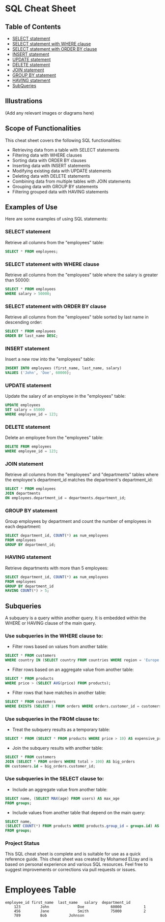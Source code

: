 # SQL Cheat Sheet

## Table of Contents
- [SELECT statement](#select-statement)
- [SELECT statement with WHERE clause](#select-statement-with-where-clause)
- [SELECT statement with ORDER BY clause](#select-statement-with-order-by-clause)
- [INSERT statement](#insert-statement)
- [UPDATE statement](#update-statement)
- [DELETE statement](#delete-statement)
- [JOIN statement](#join-statement)
- [GROUP BY statement](#group-by-statement)
- [HAVING statement](#having-statement)
- [SubQueries](#subqueries)

## Illustrations
(Add any relevant images or diagrams here)

## Scope of Functionalities
This cheat sheet covers the following SQL functionalities:
- Retrieving data from a table with SELECT statements
- Filtering data with WHERE clauses
- Sorting data with ORDER BY clauses
- Inserting data with INSERT statements
- Modifying existing data with UPDATE statements
- Deleting data with DELETE statements
- Combining data from multiple tables with JOIN statements
- Grouping data with GROUP BY statements
- Filtering grouped data with HAVING statements

## Examples of Use
Here are some examples of using SQL statements:

### SELECT statement
Retrieve all columns from the "employees" table:
```sql
SELECT * FROM employees;
```

###  SELECT statement with WHERE clause
Retrieve all columns from the "employees" table where the salary is greater than 50000:
```sql
SELECT * FROM employees
WHERE salary > 50000;
```

### SELECT statement with ORDER BY clause
Retrieve all columns from the "employees" table sorted by last name in descending order:
```sql
SELECT * FROM employees
ORDER BY last_name DESC;
```
### INSERT statement
Insert a new row into the "employees" table:
```sql
INSERT INTO employees (first_name, last_name, salary)
VALUES ('John', 'Doe', 60000);
```
### UPDATE statement
Update the salary of an employee in the "employees" table:
```sql
UPDATE employees
SET salary = 65000
WHERE employee_id = 123;
```
### DELETE statement
Delete an employee from the "employees" table:
```sql
DELETE FROM employees
WHERE employee_id = 123;
```

### JOIN statement
Retrieve all columns from the "employees" and "departments" tables where the employee's department_id matches the department's department_id:
```sql
SELECT * FROM employees
JOIN departments
ON employees.department_id = departments.department_id;
```

### GROUP BY statement
Group employees by department and count the number of employees in each department:
```sql
SELECT department_id, COUNT(*) as num_employees
FROM employees
GROUP BY department_id;
```

### HAVING statement
Retrieve departments with more than 5 employees:
```sql
SELECT department_id, COUNT(*) as num_employees
FROM employees
GROUP BY department_id
HAVING COUNT(*) > 5;
```

## Subqueries

A subquery is a query within another query. It is embedded within the WHERE or HAVING clause of the main query.

### Use subqueries in the WHERE clause to:

- Filter rows based on values from another table:

```sql
SELECT * FROM customers 
WHERE country IN (SELECT country FROM countries WHERE region = 'Europe');
```

- Filter rows based on an aggregate value from another table:

```sql 
SELECT * FROM products 
WHERE price > (SELECT AVG(price) FROM products);
```

- Filter rows that have matches in another table:

```sql
SELECT * FROM customers 
WHERE EXISTS (SELECT 1 FROM orders WHERE orders.customer_id = customers.id); 
``` 

### Use subqueries in the FROM clause to:

- Treat the subquery results as a temporary table:

```sql
SELECT * FROM (SELECT * FROM products WHERE price > 10) AS expensive_products;
```

- Join the subquery results with another table:

```sql
SELECT * FROM customers 
JOIN (SELECT * FROM orders WHERE total > 100) AS big_orders 
ON customers.id = big_orders.customer_id;
```

### Use subqueries in the SELECT clause to:  

- Include an aggregate value from another table: 

```sql
SELECT name, (SELECT MAX(age) FROM users) AS max_age 
FROM groups; 
```

- Include values from another table that depend on the main query:

```sql
SELECT name, 
(SELECT COUNT(*) FROM products WHERE products.group_id = groups.id) AS product_count 
FROM groups;
```

### Project Status
This SQL cheat sheet is complete and is suitable for use as a quick reference guide.
This cheat sheet was created by Mohamed ELtay and is based on personal experience and various SQL resources.
Feel free to suggest improvements or corrections via pull requests or issues.

# Employees Table
```
employee_id	first_name	last_name	salary	department_id
    123	        John	         Doe	        60000	       1
    456	        Jane	         Smith	        75000          2
    789	        Bob	         Johnson
```

